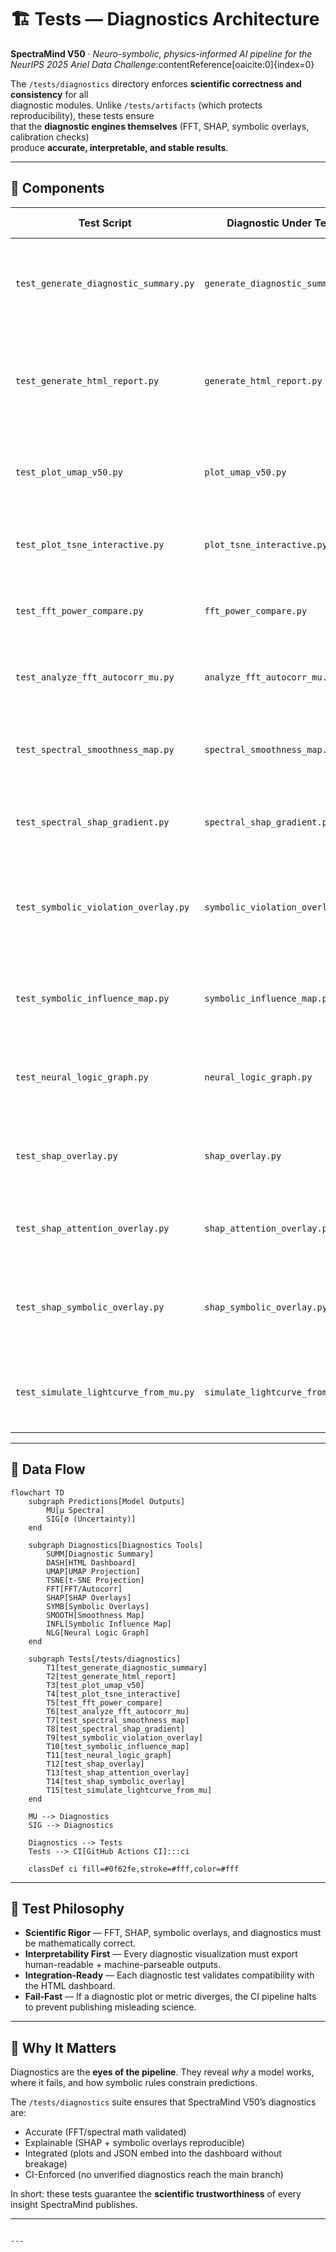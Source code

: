 # 🏗️ Tests — Diagnostics Architecture

**SpectraMind V50** · *Neuro-symbolic, physics-informed AI pipeline for the NeurIPS 2025 Ariel Data Challenge*:contentReference[oaicite:0]{index=0}

The `/tests/diagnostics` directory enforces **scientific correctness and consistency** for all  
diagnostic modules. Unlike `/tests/artifacts` (which protects reproducibility), these tests ensure  
that the **diagnostic engines themselves** (FFT, SHAP, symbolic overlays, calibration checks)  
produce **accurate, interpretable, and stable results**.

---

## 📂 Components

| Test Script                              | Diagnostic Under Test                     | Purpose / Guarantee                                                    |
| ---------------------------------------- | ------------------------------------------ | ---------------------------------------------------------------------- |
| `test_generate_diagnostic_summary.py`    | `generate_diagnostic_summary.py`           | Verifies full pipeline metrics: GLL, RMSE, entropy, symbolic overlays. |
| `test_generate_html_report.py`           | `generate_html_report.py`                  | Confirms HTML dashboard renders plots/iframes without missing artifacts. |
| `test_plot_umap_v50.py`                  | `plot_umap_v50.py`                         | Ensures UMAP projections generate interactive + static plots correctly. |
| `test_plot_tsne_interactive.py`          | `plot_tsne_interactive.py`                 | Validates t-SNE projections + interactive HTML export.                 |
| `test_fft_power_compare.py`              | `fft_power_compare.py`                     | Checks FFT cluster comparisons + symbolic overlays.                    |
| `test_analyze_fft_autocorr_mu.py`        | `analyze_fft_autocorr_mu.py`               | Validates FFT + autocorrelation analysis for μ spectra.                |
| `test_spectral_smoothness_map.py`        | `spectral_smoothness_map.py`               | Confirms smoothness metric maps produce consistent results.            |
| `test_spectral_shap_gradient.py`         | `spectral_shap_gradient.py`                | Validates ∂μ/∂input + SHAP × gradient overlay diagnostics.             |
| `test_symbolic_violation_overlay.py`     | `symbolic_violation_overlay.py`             | Ensures symbolic rule violation overlays match symbolic engine outputs. |
| `test_symbolic_influence_map.py`         | `symbolic_influence_map.py`                | Confirms per-rule ∂L/∂μ influence maps align with symbolic loss.       |
| `test_neural_logic_graph.py`             | `neural_logic_graph.py`                    | Validates symbolic logic graph rendering + dashboard embedding.        |
| `test_shap_overlay.py`                   | `shap_overlay.py`                          | Ensures SHAP × μ spectrum overlays render + export metadata.           |
| `test_shap_attention_overlay.py`         | `shap_attention_overlay.py`                | Confirms SHAP × attention fusion visualizations.                       |
| `test_shap_symbolic_overlay.py`          | `shap_symbolic_overlay.py`                 | Verifies SHAP × symbolic overlays produce consistent diagnostic JSON.  |
| `test_simulate_lightcurve_from_mu.py`    | `simulate_lightcurve_from_mu.py`           | Ensures synthetic lightcurves match μ spectra & metadata.              |

---

## 🔄 Data Flow

```mermaid
flowchart TD
    subgraph Predictions[Model Outputs]
        MU[μ Spectra]
        SIG[σ (Uncertainty)]
    end

    subgraph Diagnostics[Diagnostics Tools]
        SUMM[Diagnostic Summary]
        DASH[HTML Dashboard]
        UMAP[UMAP Projection]
        TSNE[t-SNE Projection]
        FFT[FFT/Autocorr]
        SHAP[SHAP Overlays]
        SYMB[Symbolic Overlays]
        SMOOTH[Smoothness Map]
        INFL[Symbolic Influence Map]
        NLG[Neural Logic Graph]
    end

    subgraph Tests[/tests/diagnostics]
        T1[test_generate_diagnostic_summary]
        T2[test_generate_html_report]
        T3[test_plot_umap_v50]
        T4[test_plot_tsne_interactive]
        T5[test_fft_power_compare]
        T6[test_analyze_fft_autocorr_mu]
        T7[test_spectral_smoothness_map]
        T8[test_spectral_shap_gradient]
        T9[test_symbolic_violation_overlay]
        T10[test_symbolic_influence_map]
        T11[test_neural_logic_graph]
        T12[test_shap_overlay]
        T13[test_shap_attention_overlay]
        T14[test_shap_symbolic_overlay]
        T15[test_simulate_lightcurve_from_mu]
    end

    MU --> Diagnostics
    SIG --> Diagnostics

    Diagnostics --> Tests
    Tests --> CI[GitHub Actions CI]:::ci

    classDef ci fill=#0f62fe,stroke=#fff,color=#fff
````

---

## 🧪 Test Philosophy

* **Scientific Rigor** — FFT, SHAP, symbolic overlays, and diagnostics must be mathematically correct.
* **Interpretability First** — Every diagnostic visualization must export human-readable + machine-parseable outputs.
* **Integration-Ready** — Each diagnostic test validates compatibility with the HTML dashboard.
* **Fail-Fast** — If a diagnostic plot or metric diverges, the CI pipeline halts to prevent publishing misleading science.

---

## 🚀 Why It Matters

Diagnostics are the **eyes of the pipeline**.
They reveal *why* a model works, where it fails, and how symbolic rules constrain predictions.

The `/tests/diagnostics` suite ensures that SpectraMind V50’s diagnostics are:

* Accurate (FFT/spectral math validated)
* Explainable (SHAP + symbolic overlays reproducible)
* Integrated (plots and JSON embed into the dashboard without breakage)
* CI-Enforced (no unverified diagnostics reach the main branch)

In short: these tests guarantee the **scientific trustworthiness** of every insight SpectraMind publishes.

---

```

---
